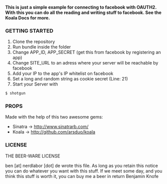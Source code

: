 **This is just a simple example for connecting to facebook with OAUTH2.
With this you can do all the reading and writing stuff to facebook.
See the Koala Docs for more.**

### GETTING STARTED

1. Clone the repository
2. Run bundle inside the folder
3. Change APP_ID, APP_SECRET (get this from facebook by registering an app)
4. Change SITE_URL to an adress where your server will be reachable by facebook
5. Add your IP to the app's IP whitelist on facebook
6. Set a long and random string as cookie secret (Line: 21)
7. Start your Server with
``` bash
$ shotgun
```

### PROPS

Made with the help of this two awesome gems:
* Sinatra -> http://www.sinatrarb.com/
* Koala   -> http://github.com/arsduo/koala

### LICENSE

THE BEER-WARE LICENSE

ben [at] nerdlabor [dot] de wrote this file. As long as you retain this notice you
can do whatever you want with this stuff. If we meet some day, and you think
this stuff is worth it, you can buy me a beer in return Benjamin Knofe


